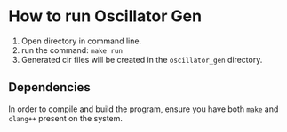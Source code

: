 # How to run Oscillator Gen
1. Open directory in command line.
2. run the command: `make run`
3. Generated cir files will be created in the `oscillator_gen` directory.

## Dependencies
In order to compile and build the program, ensure you have both `make` and `clang++` present on the system.
